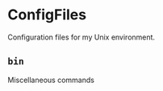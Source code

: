 ConfigFiles
===========

Configuration files for my Unix environment.


## `bin`

Miscellaneous commands

